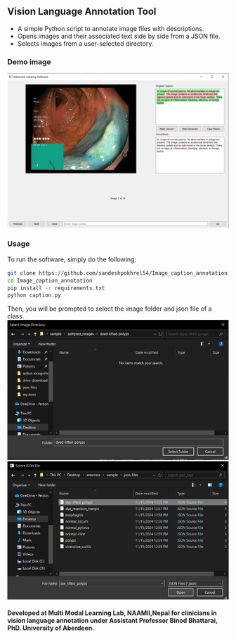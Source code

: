 ## Vision Language Annotation Tool
- A simple Python script to annotate image files with descriptions.
- Opens images and their associated text side by side from a JSON file.
- Selects images from a user-selected directory.

### Demo image
![Medical image annotation](https://github.com/sandeshpokhrel54/Image_caption_annotation/blob/main/demo1.jpeg)

### Usage
To run the software, simply do the following:
```bash
git clone https://github.com/sandeshpokhrel54/Image_caption_annotation
cd Image_caption_annotation
pip install -r requirements.txt
python caption.py
```
Then, you will be prompted to select the image folder and json file of a class.
![Select Image Folder](https://github.com/sandeshpokhrel54/Image_caption_annotation/blob/main/select_image_class.png)
![Select Json File](https://github.com/sandeshpokhrel54/Image_caption_annotation/blob/main/select_json.png)


#### Developed at Multi Modal Learning Lab, NAAMII,Nepal for clinicians in vision language annotation under Assistant Professor Binod Bhattarai, PhD. University of Aberdeen.
